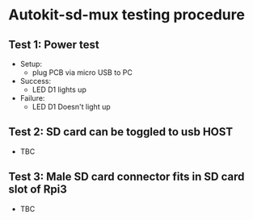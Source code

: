 # Autokit-sd-mux testing procedure

## Test 1: Power test

- Setup: 
  - plug PCB via micro USB to PC
- Success: 
  - LED D1 lights up
- Failure:
  - LED D1 Doesn't light up

## Test 2: SD card can be toggled to usb HOST

- TBC


## Test 3: Male SD card connector fits in SD card slot of Rpi3

- TBC